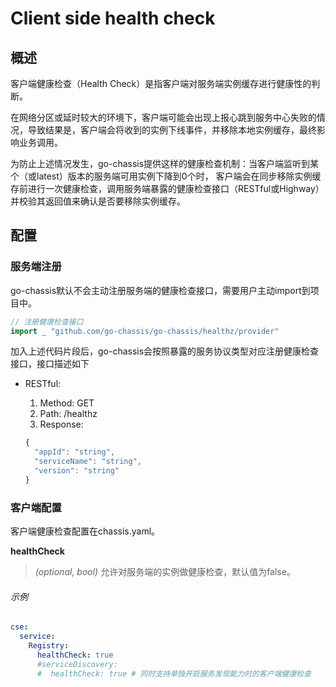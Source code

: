 # Client side health check

## 概述

客户端健康检查（Health Check）是指客户端对服务端实例缓存进行健康性的判断。

在网络分区或延时较大的环境下，客户端可能会出现上报心跳到服务中心失败的情况，导致结果是，客户端会将收到的实例下线事件，并移除本地实例缓存，最终影响业务调用。

为防止上述情况发生，go-chassis提供这样的健康检查机制：当客户端监听到某个（或latest）版本的服务端可用实例下降到0个时，
客户端会在同步移除实例缓存前进行一次健康检查，调用服务端暴露的健康检查接口（RESTful或Highway）并校验其返回值来确认是否要移除实例缓存。

## 配置

### 服务端注册

go-chassis默认不会主动注册服务端的健康检查接口，需要用户主动import到项目中。

```go
// 注册健康检查接口
import _ "github.com/go-chassis/go-chassis/healthz/provider"
```

加入上述代码片段后，go-chassis会按照暴露的服务协议类型对应注册健康检查接口，接口描述如下

* RESTful:

  1. Method: GET
  1. Path: /healthz
  1. Response:
  ```js
  {
    "appId": "string",
    "serviceName": "string",
    "version": "string"
  }
  ```

### 客户端配置

客户端健康检查配置在chassis.yaml。

**healthCheck**
> *(optional, bool)* 允许对服务端的实例做健康检查，默认值为false。

###### 示例

```yaml
cse:
  service:
    Registry:
      healthCheck: true
      #serviceDiscovery:
      #  healthCheck: true # 同时支持单独开启服务发现能力时的客户端健康检查
```